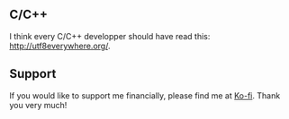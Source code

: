 
## C/C++
I think every C/C++ developper should have read this: <http://utf8everywhere.org/>.

## Support
If you would like to support me financially, please find me at [Ko-fi](https://ko-fi.com/oblaser). Thank you very much!
